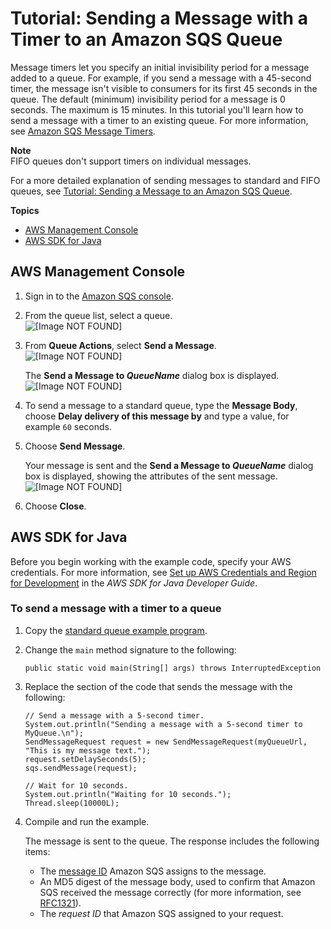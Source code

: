 # Tutorial: Sending a Message with a Timer to an Amazon SQS Queue<a name="sqs-send-message-with-timer"></a>

Message timers let you specify an initial invisibility period for a message added to a queue\. For example, if you send a message with a 45\-second timer, the message isn't visible to consumers for its first 45 seconds in the queue\. The default \(minimum\) invisibility period for a message is 0 seconds\. The maximum is 15 minutes\. In this tutorial you'll learn how to send a message with a timer to an existing queue\. For more information, see [Amazon SQS Message Timers](sqs-message-timers.md)\.

**Note**  
FIFO queues don't support timers on individual messages\.

For a more detailed explanation of sending messages to standard and FIFO queues, see [Tutorial: Sending a Message to an Amazon SQS Queue](sqs-send-message.md)\.

**Topics**
+ [AWS Management Console](#send-message-with-timer-console)
+ [AWS SDK for Java](#send-message-with-timer-java)

## AWS Management Console<a name="send-message-with-timer-console"></a>

1. Sign in to the [Amazon SQS console](https://console.aws.amazon.com/sqs/)\.

1. From the queue list, select a queue\.  
![\[Image NOT FOUND\]](http://docs.aws.amazon.com/AWSSimpleQueueService/latest/SQSDeveloperGuide/images/sqs-tutorials-sending-message-to-queue-select-queue-standard.png)

1. From **Queue Actions**, select **Send a Message**\.  
![\[Image NOT FOUND\]](http://docs.aws.amazon.com/AWSSimpleQueueService/latest/SQSDeveloperGuide/images/sqs-tutorials-sending-message-to-queue-send-a-message-standard.png)

   The **Send a Message to *QueueName*** dialog box is displayed\.  
![\[Image NOT FOUND\]](http://docs.aws.amazon.com/AWSSimpleQueueService/latest/SQSDeveloperGuide/images/sqs-tutorials-sending-message-to-queue-send-a-message-dialog-box-standard.png)

1. To send a message to a standard queue, type the **Message Body**, choose **Delay delivery of this message by** and type a value, for example `60` seconds\.

1. Choose **Send Message**\.

   Your message is sent and the **Send a Message to *QueueName*** dialog box is displayed, showing the attributes of the sent message\.  
![\[Image NOT FOUND\]](http://docs.aws.amazon.com/AWSSimpleQueueService/latest/SQSDeveloperGuide/images/sqs-tutorials-sending-message-with-attributes-custom-attribute-message-attributes-standard.png)

1. Choose **Close**\.

## AWS SDK for Java<a name="send-message-with-timer-java"></a>

Before you begin working with the example code, specify your AWS credentials\. For more information, see [Set up AWS Credentials and Region for Development](http://docs.aws.amazon.com/sdk-for-java/v1/developer-guide/setup-credentials.html) in the *AWS SDK for Java Developer Guide*\.

### To send a message with a timer to a queue<a name="send-message-with-timer-procedure"></a>

1. Copy the [standard queue example program](standard-queues-getting-started-java.md)\.

1. Change the `main` method signature to the following:

   ```
   public static void main(String[] args) throws InterruptedException
   ```

1. Replace the section of the code that sends the message with the following:

   ```
   // Send a message with a 5-second timer.
   System.out.println("Sending a message with a 5-second timer to MyQueue.\n");
   SendMessageRequest request = new SendMessageRequest(myQueueUrl, "This is my message text.");
   request.setDelaySeconds(5);
   sqs.sendMessage(request);
   
   // Wait for 10 seconds.
   System.out.println("Waiting for 10 seconds.");
   Thread.sleep(10000L);
   ```

1. Compile and run the example\.

   The message is sent to the queue\. The response includes the following items:
   + The [message ID](sqs-general-identifiers.md#message-id) Amazon SQS assigns to the message\.
   + An MD5 digest of the message body, used to confirm that Amazon SQS received the message correctly \(for more information, see [RFC1321](http://faqs.org/rfcs/rfc1321.html)\)\.
   + The *request ID* that Amazon SQS assigned to your request\.
